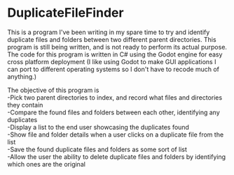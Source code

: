<h1>DuplicateFileFinder</h1>
This is a program I've been writing in my spare time to try and identify duplicate files and folders between two different parent directories. This program is still being written, and is not ready to perform its actual purpose. The code for this program is written in C# using the Godot engine for easy cross platform deployment (I like using Godot to make GUI applications I can port to different operating systems so I don't have to recode much of anything.)
<p></p>
<p>The objective of this program is 
</br>-Pick two parent directories to index, and record what files and directories they contain
</br>-Compare the found files and folders between each other, identifying any duplicates
</br>-Display a list to the end user showcasing the duplicates found
</br>-Show file and folder details when a user clicks on a duplicate file from the list
</br>-Save the found duplicate files and folders as some sort of list
</br>-Allow the user the ability to delete duplicate files and folders by identifying which ones are the original
</p>
